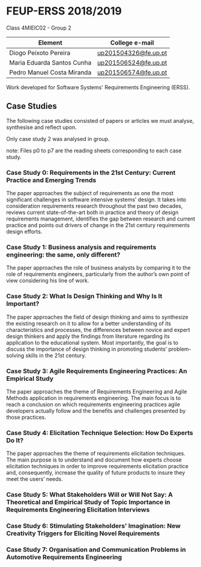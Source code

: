 # FEUP-ERSS 2018/2019
Class 4MIEIC02 - Group 2

Element | College e-mail
--------|----------------
Diogo Peixoto Pereira | up201504326@fe.up.pt
Maria Eduarda Santos Cunha | up201506524@fe.up.pt
Pedro Manuel Costa Miranda | up201506574@fe.up.pt

Work developed for Software Systems' Requirements Engineering (ERSS).

## Case Studies
The following case studies consisted of papers or articles we must analyse, synthesise and reflect upon.

Only case study 2 was analysed in group.

note: Files p0 to p7 are the reading sheets corresponding to each case study.

### Case Study 0: Requirements in the 21st Century: Current Practice and Emerging Trends
The paper approaches the subject of requirements as one the most significant challenges in software intensive systems’ design.
It takes into consideration requirements research throughout the past two decades, reviews current state-of-the-art both in practice and theory of design requirements management, identifies the gap between research and current practice and points out drivers of change in the 21st century requirements design efforts.

### Case Study 1: Business analysis and requirements engineering: the same, only different?
The paper approaches the role of business analysts by comparing it to the role of requirements engineers, particularly from the author’s own point of view considering his line of work.

### Case Study 2: What Is Design Thinking and Why Is It Important?
The paper approaches the field of design thinking and aims to synthesize the existing research on it to allow for a better understanding of its characteristics and processes, the differences between novice and expert design thinkers and apply the findings from literature regarding its application to the educational system.
Most importantly, the goal is to discuss the importance of design thinking in promoting students’ problem-solving skills in the 21st century.

### Case Study 3: Agile Requirements Engineering Practices: An Empirical Study
The paper approaches the theme of Requirements Engineering and Agile Methods application in requirements engineering.
The main focus is to reach a conclusion on which requirements engineering practices agile developers actually follow and the benefits and challenges presented by those practices.

### Case Study 4: Elicitation Technique Selection: How Do Experts Do It?
The paper approaches the theme of requirements elicitation techniques.
The main purpose is to understand and document how experts choose elicitation techniques in order to improve requirements elicitation practice and, consequently, increase the quality of future products to insure they meet the users’ needs.

### Case Study 5: What Stakeholders Will or Will Not Say: A Theoretical and Empirical Study of Topic Importance in Requirements Engineering Elicitation Interviews

### Case Study 6: Stimulating Stakeholders' Imagination: New Creativity Triggers for Eliciting Novel Requirements

### Case Study 7: Organisation and Communication Problems in Automotive Requirements Engineering
